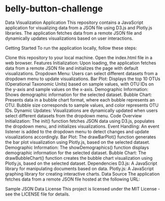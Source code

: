 # belly-button-challenge

Data Visualization Application
This repository contains a JavaScript application for visualizing data from a JSON file using D3.js and Plotly.js libraries. The application fetches data from a remote JSON file and dynamically updates visualizations based on user interactions.

Getting Started
To run the application locally, follow these steps:

Clone this repository to your local machine.
Open the index.html file in a web browser.
Features
Initialization: Upon loading, the application fetches data from a remote JSON file and initializes the page with default visualizations.
Dropdown Menu: Users can select different datasets from a dropdown menu to update visualizations.
Bar Plot: Displays the top 10 OTUs (Operational Taxonomic Units) based on sample values, with OTU IDs on the y-axis and sample values on the x-axis.
Demographic Information: Shows demographic information for the selected dataset.
Bubble Chart: Presents data in a bubble chart format, where each bubble represents an OTU. Bubble size corresponds to sample values, and color represents OTU IDs.
Dynamic Updates: Visualizations are dynamically updated when users select different datasets from the dropdown menu.
Code Overview
Initialization: The init() function fetches JSON data using D3.js, populates the dropdown menu, and initializes visualizations.
Event Handling: An event listener is added to the dropdown menu to detect changes and update visualizations accordingly.
Bar Plot: The drawBarPlot() function generates the bar plot visualization using Plotly.js, based on the selected dataset.
Demographic Information: The showDemographics() function displays demographic information for the selected dataset.
Bubble Chart: The drawBubbleChart() function creates the bubble chart visualization using Plotly.js, based on the selected dataset.
Dependencies
D3.js: A JavaScript library for manipulating documents based on data.
Plotly.js: A JavaScript graphing library for creating interactive charts.
Data Source
The application fetches data from a remote JSON file hosted at the following URL:

Sample JSON Data
License
This project is licensed under the MIT License - see the LICENSE file for details.